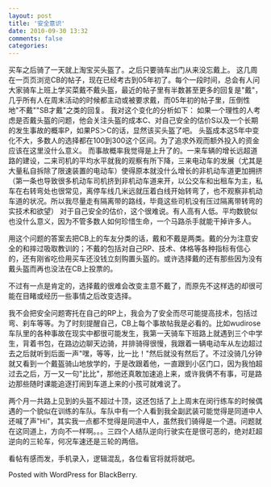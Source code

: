 ```yaml
---
layout: post
title: '安全意识'
date: 2010-09-30 13:32
comments: false
categories: 
---
```

    

买车之后骑了一天就上淘宝买头盔了。之后只要骑车出门从来没忘戴上。
这几周在一页页浏览CB的帖子，现在已经考古到05年初了。每个一段时间，总会有人问大家骑车上班上学买菜戴不戴头盔，最近的帖子里有半数甚至更多的回复是"戴"，几乎所有人在周末活动的时候都主动或被要求戴，而05年初的帖子里，压倒性地"不戴""SB才戴"之类的回复。
我对这个变化的分析如下：
如果一个理性的人考虑是否戴头盔的问题，他会关注头盔的成本C、对自己安全的估价S以及一个长期的发生事故的概率P，如果PS＞C的话，显然该买头盔了吧。
头盔成本这5年中变化不大，多数人的选择都在100到300这个区间。为了追求外观而额外投入的资金应该在这里没什么意义。
而事故概率我觉得是上升了的。一来车辆的增长远超道路的建设，二来司机的平均水平就我的观察有所下降，三来电动车的发展（尤其是大量私自拆除了限速装置的电动车）使得原本就没什么增长的非机动车道更加拥挤（第一条也导致很多机动车司机挤到非机动车道来开，以公交车和出租车为主，私车在右转弯处也很常见，离停车线几米远就压着白线开始转弯了，也不观察非机动车道的状况。所以我尽量走有隔离带的路线，毕竟这些司机没有压过隔离带转弯的实技术和欲望）
对于自己安全的估价，这个很难说。有人高有人低。平均数貌似也没什么意义，因为不管多数人如何珍惜生命，一个马路杀手就能干掉许多人。

用这个问题的答案去把CB上的车友分类的话，戴和不戴是两类。戴的分为注意安全的和摔过吸取教训的；不戴的包括对自己RP、技术、体格等各种指标有信心的，还有刚省吃俭用买车还没钱立刻购置头盔的。或许选择戴的还有那些因为没有戴头盔而再也没法在CB上投票的。

不过有一点是肯定的，选择戴的很难会改变主意不戴了，而原先不这样选的却很可能在目睹或经历一些事情之后改变选择。

我不会把安全问题寄托在自己的RP上，我会为了安全而尽可能提高技术，包括过弯、刹车等等。为了时刻提醒自己，CB上每个事故帖我是必看的。比如wudirose车队里的各种事故在现实中都很可能发生，我第一天骑车下班路上就遇到三个中学生，背着书包，在路边边聊天边骑，并排骑得很慢，我跟着一辆电动车从左边超过去之后就听到后面一声"嘿，等等，比一比！"然后就没有然后了。不过没骑几分钟就又看到一个戴盔骑山地放学的，于是改跟着他，一直跟到小区门口，因为我怕超过去之后，万一又一句"比比"，那他还真敢加速追上来，或许我俩不有事，可是路边那些随时课能追逐打闹到车道上来的小孩可就难说了。

两个月一共路上见到的头盔不超过十顶，这还包括了上上周末在闵行练车的时候偶遇的一个貌似在训练的车队。车队中有一个人看到我全副武装可能觉得是同道中人还喊了声"Hi"，其实我一点都不觉得是同道中人，虽然我们骑得是一个道。问题就在这同道上，方向不一样啊。。。三四个人结队逆向行驶实在是很可恶的，绝对赶超逆向的三轮车，何况车速还是三轮的两倍。

看帖有感而发，手机录入，逻辑混乱，各位看官将就将就吧。 

Posted with WordPress for BlackBerry.
